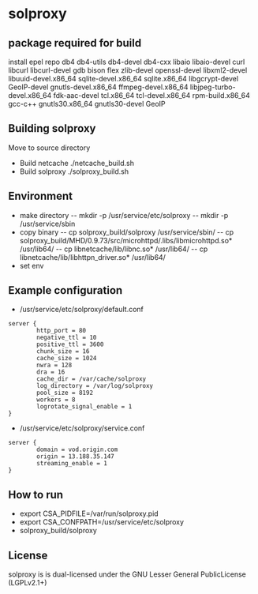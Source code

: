 # solproxy

## package required for build
install epel repo
db4 db4-utils db4-devel db4-cxx
libaio libaio-devel
curl libcurl libcurl-devel
gdb bison flex  zlib-devel
openssl-devel libxml2-devel libuuid-devel.x86_64 sqlite-devel.x86_64 sqlite.x86_64 
libgcrypt-devel GeoIP-devel gnutls-devel.x86_64
ffmpeg-devel.x86_64 libjpeg-turbo-devel.x86_64 fdk-aac-devel
tcl.x86_64 tcl-devel.x86_64 rpm-build.x86_64 gcc-c++
gnutls30.x86_64  gnutls30-devel GeoIP 

## Building solproxy
Move to source directory
- Build netcache
./netcache_build.sh
- Build solproxy
./solproxy_build.sh

## Environment
- make directory
-- mkdir -p /usr/service/etc/solproxy
-- mkdir -p /usr/service/sbin
- copy binary 
-- cp solproxy_build/solproxy /usr/service/sbin/
-- cp solproxy_build/MHD/0.9.73/src/microhttpd/.libs/libmicrohttpd.so* /usr/lib64/ 
-- cp libnetcache/lib/libnc.so* /usr/lib64/
-- cp libnetcache/lib/libhttpn_driver.so* /usr/lib64/
- set env


## Example configuration
- /usr/service/etc/solproxy/default.conf
```
server {
        http_port = 80
        negative_ttl = 10
        positive_ttl = 3600
        chunk_size = 16
        cache_size = 1024
        nwra = 128
        dra = 16
        cache_dir = /var/cache/solproxy
        log_directory = /var/log/solproxy
        pool_size = 8192
        workers = 8
        logrotate_signal_enable = 1
}
```
- /usr/service/etc/solproxy/service.conf
```
server {
        domain = vod.origin.com
        origin = 13.188.35.147
        streaming_enable = 1
}
```
## How to run
- export CSA_PIDFILE=/var/run/solproxy.pid
- export CSA_CONFPATH=/usr/service/etc/solproxy
- solproxy_build/solproxy

## License
solproxy is is dual-licensed under the GNU Lesser General PublicLicense (LGPLv2.1+) 
